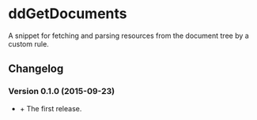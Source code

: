 # ddGetDocuments
A snippet for fetching and parsing resources from the document tree by a custom rule.

## Changelog
### Version 0.1.0 (2015-09-23)
* \+ The first release.